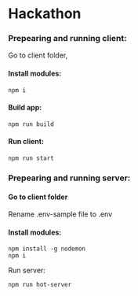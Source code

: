 # Hackathon

### Prepearing and running client:

Go to client folder,
#### Install modules:

```
npm i 
```

#### Build app:

```
npm run build 
```

#### Run client:

```
npm run start
```

### Prepearing and running server:

#### Go to client folder

Rename .env-sample file to .env

#### Install modules:

``` 
npm install -g nodemon
npm i
```

Run server:
```
npm run hot-server 
```
